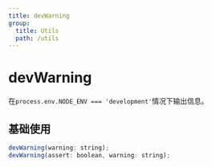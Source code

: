 ```yaml
---
title: devWarning
group:
  title: Utils
  path: /utils
---
```


# devWarning

在`process.env.NODE_ENV === 'development'`情况下输出信息。

## 基础使用

```javascript
devWarning(warning: string);
devWarning(assert: boolean, warning: string);
```